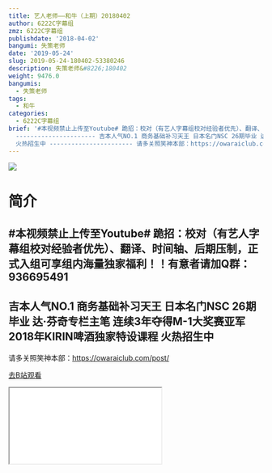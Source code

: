 ```yaml
---
title: 艺人老师——和牛（上期）20180402
author: 6222C字幕组
zmz: 6222C字幕组
publishdate: '2018-04-02'
bangumi: 失策老师
date: '2019-05-24'
slug: 2019-05-24-180402-53380246
description: 失策老师&#8226;180402
weight: 9476.0
bangumis:
  - 失策老师
tags:
  - 和牛
categories:
  - 6222C字幕组
brief: '#本视频禁止上传至Youtube# 跪招：校对（有艺人字幕组校对经验者优先）、翻译、时间轴、后期压制，正式入组可享组内海量独家福利！！有意者请加Q群：936695491
  ---------------------- 吉本人气NO.1 商务基础补习天王 日本名门NSC 26期毕业 达·芬奇专栏主笔 连续3年夺得M-1大奖赛亚军 2018年KIRIN啤酒独家特设课程
  火热招生中 ----------------------- 请多关照笑神本部：https://owaraiclub.com/post/'
---
```

![](https://raw.githubusercontent.com/tcgriffith/owaraisite/master/static/tmpimg/c9d52369918a1df690ac70666f3dfa739129f612.jpg.480.jpg)
# 简介  
#本视频禁止上传至Youtube#
跪招：校对（有艺人字幕组校对经验者优先）、翻译、时间轴、后期压制，正式入组可享组内海量独家福利！！有意者请加Q群：936695491
----------------------
吉本人气NO.1
商务基础补习天王
日本名门NSC 26期毕业
达·芬奇专栏主笔
连续3年夺得M-1大奖赛亚军
2018年KIRIN啤酒独家特设课程
火热招生中
-----------------------
请多关照笑神本部：https://owaraiclub.com/post/  

[去B站观看](https://www.bilibili.com/video/av53380246/)
<div class ="resp-container"><iframe class="testiframe" src="//player.bilibili.com/player.html?aid=53380246"", scrolling="no", allowfullscreen="true" > </iframe></div> 
